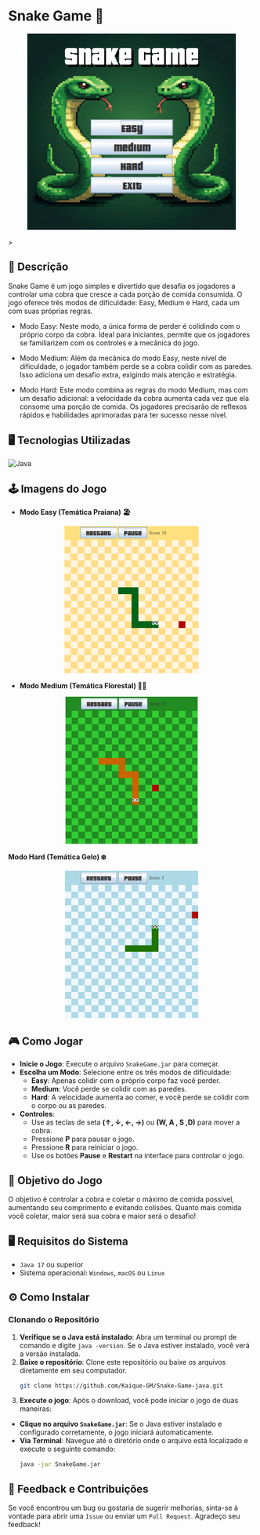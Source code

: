 # Snake Game 🐍

<div align="center">

<img src="./src/resources/img/TelaInicial.png" alt="Tela inicial" height="400
"/>

</div>>

## 📝 Descrição

Snake Game é um jogo simples e divertido que desafia os jogadores a controlar uma cobra que cresce a cada porção de comida consumida. O jogo oferece três modos de dificuldade: Easy, Medium e Hard, cada um com suas próprias regras.

- Modo Easy: Neste modo, a única forma de perder é colidindo com o próprio corpo da cobra. Ideal para iniciantes, permite que os jogadores se familiarizem com os controles e a mecânica do jogo.

- Modo Medium: Além da mecânica do modo Easy, neste nível de dificuldade, o jogador também perde se a cobra colidir com as paredes. Isso adiciona um desafio extra, exigindo mais atenção e estratégia.

- Modo Hard: Este modo combina as regras do modo Medium, mas com um desafio adicional: a velocidade da cobra aumenta cada vez que ela consome uma porção de comida. Os jogadores precisarão de reflexos rápidos e habilidades aprimoradas para ter sucesso nesse nível.

## 🖥️ Tecnologias Utilizadas

![Java](https://img.shields.io/badge/Java-ED8B00?style=for-the-badge&logo=openjdk&logoColor=white)

## 🕹️ Imagens do Jogo  

- <strong>Modo Easy (Temática Praiana) 🏖️</strong>
<div align="center"> <img src="./src/resources/img/easyMode.png" alt="Modo Easy" height="300" /> </div>

- <strong>Modo Medium (Temática Florestal) 🌳🌳</strong>
<div align="center"> <img src="./src/resources/img/mediumMode.png" alt="Modo Medium" height="300" /> </div>

<strong>Modo Hard (Temática Gelo) ❄️</strong>
<div align="center"> <img src="./src/resources/img/hardMode.png" alt="Modo Hard" height="300" /> </div> 

## 🎮 Como Jogar
- **Inicie o Jogo**: Execute o arquivo `SnakeGame.jar` para começar.
- **Escolha um Modo**: Selecione entre os três modos de dificuldade:
  - **Easy**: Apenas colidir com o próprio corpo faz você perder.
  - **Medium**: Você perde se colidir com as paredes.
  - **Hard**: A velocidade aumenta ao comer, e você perde se colidir com o corpo ou as paredes.
- **Controles**:
   - Use as teclas de seta **(↑, ↓, ←, →)** ou **(W, A , S ,D)** para mover a cobra.
   - Pressione **P** para pausar o jogo.
   - Pressione **R** para reiniciar o jogo.
   - Use os botões **Pause** e **Restart** na interface para controlar o jogo.

## 🎯 Objetivo do Jogo

O objetivo é controlar a cobra e coletar o máximo de comida possível, aumentando seu comprimento e evitando colisões. Quanto mais comida você coletar, maior será sua cobra e maior será o desafio!

## 🖥️ Requisitos do Sistema

- `Java 17` ou superior
- Sistema operacional: `Windows`, `macOS` ou `Linux`

## ⚙️ Como Instalar

### Clonando o Repositório

1. **Verifique se o Java está instalado**: Abra um terminal ou prompt de comando e digite `java -version`. Se o Java estiver instalado, você verá a versão instalada.
2. **Baixe o repositório**: Clone este repositório ou baixe os arquivos diretamente em seu computador.
   ```bash
   git clone https://github.com/Kaique-GM/Snake-Game-java.git
   ````
3. **Execute o jogo**: Após o download, você pode iniciar o jogo de duas maneiras:
 - **Clique no arquivo `SnakeGame.jar`**: Se o Java estiver instalado e configurado corretamente, o jogo iniciará automaticamente.
 - **Via Terminal**: Navegue até o diretório onde o arquivo está localizado e execute o seguinte comando:
    ```bash
    java -jar SnakeGame.jar
     ```

## 💬 Feedback e Contribuições

Se você encontrou um bug ou gostaria de sugerir melhorias, sinta-se à vontade para abrir uma `Issue` ou enviar um `Pull Request`. Agradeço seu feedback!
